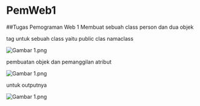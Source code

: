 # PemWeb1
 ##Tugas Pemograman Web 1 Membuat sebuah class person dan dua objek

tag untuk sebuah class yaitu public clas namaclass

![Gambar 1](screenshot/ss1).png

pembuatan objek dan pemanggilan atribut

![Gambar 1](screenshot/ss2).png

untuk outputnya 

![Gambar 1](screenshot/ss3).png

